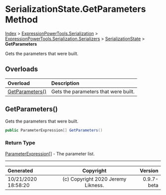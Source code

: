 ﻿# SerializationState.GetParameters Method

[Index](../index.md) > [ExpressionPowerTools.Serialization](ExpressionPowerTools.Serialization.a.md) > [ExpressionPowerTools.Serialization.Serializers](ExpressionPowerTools.Serialization.Serializers.n.md) > [SerializationState](ExpressionPowerTools.Serialization.Serializers.SerializationState.cs.md) > **GetParameters**

Gets the parameters that were built.

## Overloads

| Overload | Description |
| :-- | :-- |
| [GetParameters()](#getparameters) | Gets the parameters that were built. |
## GetParameters()

Gets the parameters that were built.

```csharp
public ParameterExpression[] GetParameters()
```

### Return Type

 [ParameterExpression[]](https://docs.microsoft.com/dotnet/api/system.linq.expressions.parameterexpression)  - The parameter list.



---

| Generated | Copyright | Version |
| :-- | :-: | --: |
| 10/21/2020 18:58:20 | (c) Copyright 2020 Jeremy Likness. | 0.9.7-beta |
